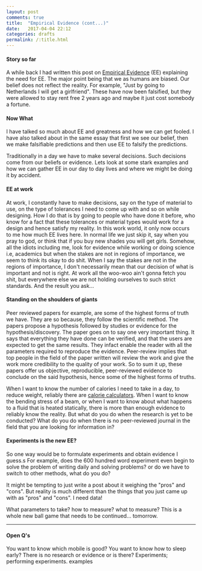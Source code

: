 ```yaml
---
layout: post
comments: true
title:  "Empirical Evidence (cont...)"
date:   2017-04-04 22:12
categories: drafts
permalink: /:title.html
---
```


#### **Story so far**

A while back I had written this post on [Empirical Evidence][EE] (EE) explaining the need for EE. The major point being that we as humans are biased. Our belief does not reflect the reality. For example, "Just by going to Netherlands I will get a girlfriend". These have now been falsified, but they were allowed to stay rent free 2 years ago and maybe it just cost somebody a fortune.

#### **Now What**
I have talked so much about EE and greatness and how we can get fooled. I have also talked about in the same essay that first we see our belief, then we make falsifiable predictions and then use EE to falsify the predictions.

Traditionally in a day we have to make several decisions. Such decisions come from our beliefs or evidence. Lets look at some stark examples and how we can gather EE in our day to day lives and where we might be doing it by accident.

#### **EE at work**
At work, I constantly have to make decisions, say on the type of material to use, on the type of tolerances I need to come up with and so on while designing. How I do that is by going to people who have done it before, who know for a fact that these tolerances or material types would work for a design and hence satisfy my reality. In this work world, it only now occurs to me how much EE lives here. In normal life we just skip it, say when you pray to god, or think that if you buy new shades you will get girls. Somehow, all the idiots including me, look for evidence while working or doing science i.e, academics but when the stakes are not in regions of importance, we seem to think its okay to do shit. When I say the stakes are not in the regions of importance, I don't necessarily mean that our decision of what is important and not is right. At work all the woo-woo ain't gonna fetch you shit, but everywhere else we are not holding ourselves to such strict standards. And the result you ask...

#### **Standing on the shoulders of giants**
Peer reviewed papers for example, are some of the highest forms of truth we have. They are so because, they follow the scientific method. The papers propose a hypothesis followed by studies or evidence for the hypothesis/discovery. The paper goes on to say one very important thing. It says that everything they have done can be verified, and that the users are expected to get the same results.
They infact enable the reader with all the parameters required to reproduce the evidence. Peer-review implies that top people in the field of the paper written will review the work and give the work more credibility to the quality of your work. So to sum it up, these papers offer us objective, reproducible, peer-reviewed evidence to conclude on the said hypothesis, hence some of the highest forms of truths.

When I want to know the number of calories I need to take in a day, to reduce weight, reliably there are [calorie calculators][scc].
When I want to know the bending stress of a beam, or when I want to know about what happens to a fluid that is heated statically, there is more than enough evidence to reliably know the reality. But what do you do when the research is yet to be conducted? What do you do when there is no peer-reviewed journal in the field that you are looking for information in?

#### **Experiments is the new EE?**

So one way would be to formulate experiments and obtain evidence I guess.s
For example, does the 600 hundred word experiment even begin to solve the problem of writing daily and solving problems? or do we have to switch to other methods, what do you do? 

It might be tempting to just write a post about it weighing the "pros" and "cons". But reality is much different than the things that you just came up with as "pros" and "cons". I need data!

What parameters to take? how to measure? what to measure? This is a whole new ball game that needs to be continued... tomorrow.

----

#### **Open Q's**
You want to know which mobile is good?
You want to know how to sleep early?
There is no research or evidence or is there?
Experiments; performing experiments. examples


[EE]: /Empirical-Evidence.html
[scc]:http://scoobysworkshop.com/calorie-calculator/
